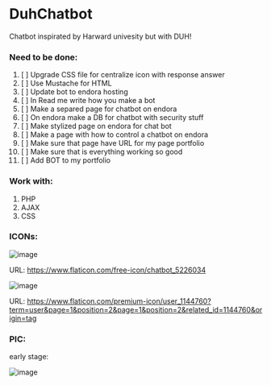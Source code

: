 # DuhChatbot
Chatbot inspirated by Harward univesity but with DUH!

### Need to be done:
1.  [ ] Upgrade CSS file for centralize icon with response answer
2.  [ ] Use Mustache for HTML
3.  [ ] Update bot to endora hosting  
4.  [ ] In Read me write how you make a bot
5.  [ ] Make a separed page for chatbot on endora
6.  [ ] On endora make a DB for chatbot with security stuff
7.  [ ] Make stylized page on endora for chat bot
8.  [ ] Make a page with how to control a chatbot on endora
9.  [ ] Make sure that page have URL for my page portfolio 
10. [ ] Make sure that is everything working so good
11. [ ] Add BOT to my portfolio

### Work with:
1. PHP
2. AJAX
3. CSS

### ICONs:
![image](https://user-images.githubusercontent.com/42646031/182899501-add5f486-f262-4560-9716-d88d136e09d9.png)

URL: https://www.flaticon.com/free-icon/chatbot_5226034

![image](https://user-images.githubusercontent.com/42646031/182899592-974b97a8-8595-4f91-a762-8937928c21f4.png)

URL: https://www.flaticon.com/premium-icon/user_1144760?term=user&page=1&position=2&page=1&position=2&related_id=1144760&origin=tag



### PIC:
early stage:

![image](https://user-images.githubusercontent.com/42646031/182899004-262e7546-8282-4a14-91ba-35595b4197b5.png)
